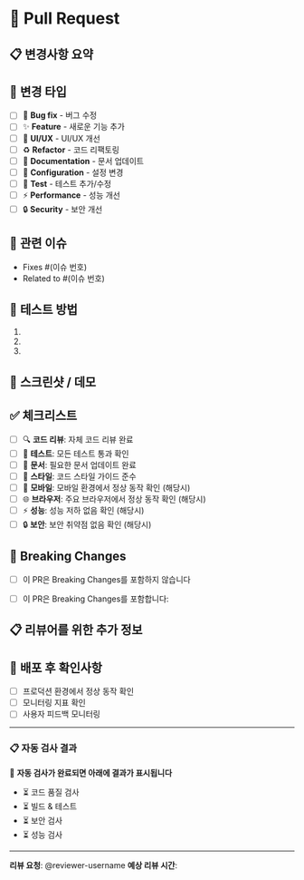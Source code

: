 # 🚀 Pull Request

## 📋 변경사항 요약
<!-- 이 PR에서 무엇을 변경했는지 간략히 설명해주세요 -->


## 🎯 변경 타입
<!-- 해당하는 항목에 [x]로 체크해주세요 -->
- [ ] 🐛 **Bug fix** - 버그 수정
- [ ] ✨ **Feature** - 새로운 기능 추가
- [ ] 💄 **UI/UX** - UI/UX 개선
- [ ] ♻️ **Refactor** - 코드 리팩토링
- [ ] 📝 **Documentation** - 문서 업데이트
- [ ] 🔧 **Configuration** - 설정 변경
- [ ] 🧪 **Test** - 테스트 추가/수정
- [ ] ⚡ **Performance** - 성능 개선
- [ ] 🔒 **Security** - 보안 개선

## 🔗 관련 이슈
<!-- 관련된 이슈가 있다면 링크해주세요 -->
- Fixes #(이슈 번호)
- Related to #(이슈 번호)

## 🧪 테스트 방법
<!-- 리뷰어가 어떻게 테스트할 수 있는지 설명해주세요 -->
1. 
2. 
3. 

## 📸 스크린샷 / 데모
<!-- UI 변경사항이 있다면 스크린샷이나 GIF를 첨부해주세요 -->


## ✅ 체크리스트
<!-- PR 제출 전에 다음 항목들을 확인해주세요 -->
- [ ] 🔍 **코드 리뷰**: 자체 코드 리뷰 완료
- [ ] 🧪 **테스트**: 모든 테스트 통과 확인
- [ ] 📝 **문서**: 필요한 문서 업데이트 완료
- [ ] 💄 **스타일**: 코드 스타일 가이드 준수
- [ ] 📱 **모바일**: 모바일 환경에서 정상 동작 확인 (해당시)
- [ ] 🌐 **브라우저**: 주요 브라우저에서 정상 동작 확인 (해당시)
- [ ] ⚡ **성능**: 성능 저하 없음 확인 (해당시)
- [ ] 🔒 **보안**: 보안 취약점 없음 확인 (해당시)

## 🔄 Breaking Changes
<!-- Breaking Changes가 있다면 자세히 설명해주세요 -->
- [ ] 이 PR은 Breaking Changes를 포함하지 않습니다
- [ ] 이 PR은 Breaking Changes를 포함합니다:


## 📋 리뷰어를 위한 추가 정보
<!-- 리뷰어가 알아야 할 추가 정보가 있다면 적어주세요 -->


## 🚀 배포 후 확인사항
<!-- 배포 후 확인해야 할 사항들 -->
- [ ] 프로덕션 환경에서 정상 동작 확인
- [ ] 모니터링 지표 확인
- [ ] 사용자 피드백 모니터링

---

### 📋 자동 검사 결과
<!-- GitHub Actions가 자동으로 업데이트합니다 -->
🤖 **자동 검사가 완료되면 아래에 결과가 표시됩니다**

- ⏳ 코드 품질 검사
- ⏳ 빌드 & 테스트  
- ⏳ 보안 검사
- ⏳ 성능 검사

---

**리뷰 요청**: @reviewer-username
**예상 리뷰 시간**: <!-- 얼마나 오래 걸릴지 예상해주세요 -->